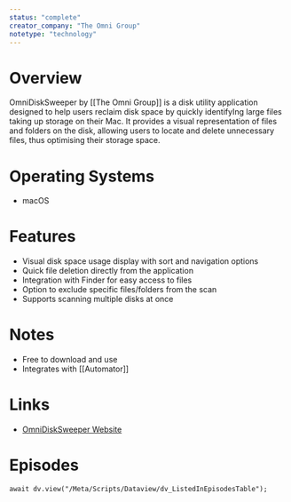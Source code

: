 ```yaml
---
status: "complete"
creator_company: "The Omni Group"
notetype: "technology"
---
```


# Overview  
OmniDiskSweeper by [[The Omni Group]] is a disk utility application designed to help users reclaim disk space by quickly identifyIng large files taking up storage on their Mac. It provides a visual representation of files and folders on the disk, allowing users to  locate and delete unnecessary files, thus optimising their storage space.

# Operating Systems  
- macOS

# Features  
- Visual disk space usage display with sort and navigation options
- Quick file deletion directly from the application
- Integration with Finder for easy access to files
- Option to exclude specific files/folders from the scan
- Supports scanning multiple disks at once

# Notes  
- Free to download and use
- Integrates with [[Automator]]

# Links  
- [OmniDiskSweeper Website](https://www.omnigroup.com/more)  

# Episodes
```dataviewjs
await dv.view("/Meta/Scripts/Dataview/dv_ListedInEpisodesTable");
```
